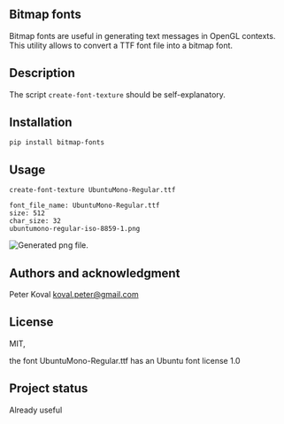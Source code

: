 ## Bitmap fonts
Bitmap fonts are useful in generating text messages in OpenGL contexts. This utility allows to 
convert a TTF font file into a bitmap font.


## Description
The script `create-font-texture` should be self-explanatory.


## Installation

    pip install bitmap-fonts


## Usage

    create-font-texture UbuntuMono-Regular.ttf

    font_file_name: UbuntuMono-Regular.ttf
    size: 512
    char_size: 32
    ubuntumono-regular-iso-8859-1.png

![](https://gitlab.com/simune/components/bitmap-fonts/-/blob/1-substitute-template-keywords/ubuntumono-regular-iso-8859-1.png "Generated png file.")

## Authors and acknowledgment
Peter Koval <koval.peter@gmail.com>

## License
MIT,

the font UbuntuMono-Regular.ttf has an Ubuntu font license 1.0

## Project status
Already useful

